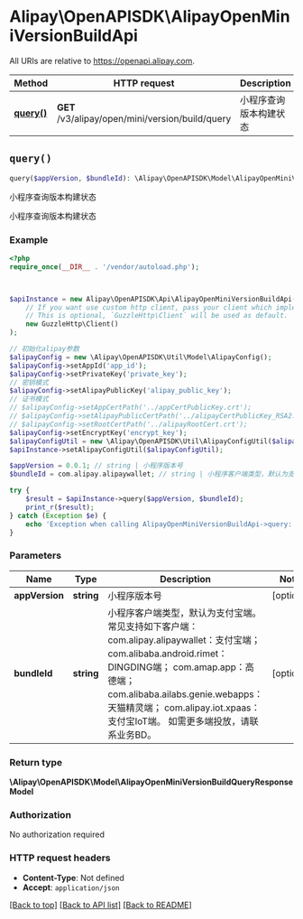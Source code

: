 # Alipay\OpenAPISDK\AlipayOpenMiniVersionBuildApi

All URIs are relative to https://openapi.alipay.com.

Method | HTTP request | Description
------------- | ------------- | -------------
[**query()**](AlipayOpenMiniVersionBuildApi.md#query) | **GET** /v3/alipay/open/mini/version/build/query | 小程序查询版本构建状态


## `query()`

```php
query($appVersion, $bundleId): \Alipay\OpenAPISDK\Model\AlipayOpenMiniVersionBuildQueryResponseModel
```

小程序查询版本构建状态

小程序查询版本构建状态

### Example

```php
<?php
require_once(__DIR__ . '/vendor/autoload.php');



$apiInstance = new Alipay\OpenAPISDK\Api\AlipayOpenMiniVersionBuildApi(
    // If you want use custom http client, pass your client which implements `GuzzleHttp\ClientInterface`.
    // This is optional, `GuzzleHttp\Client` will be used as default.
    new GuzzleHttp\Client()
);

// 初始化alipay参数
$alipayConfig = new \Alipay\OpenAPISDK\Util\Model\AlipayConfig();
$alipayConfig->setAppId('app_id');
$alipayConfig->setPrivateKey('private_key');
// 密钥模式
$alipayConfig->setAlipayPublicKey('alipay_public_key');
// 证书模式
// $alipayConfig->setAppCertPath('../appCertPublicKey.crt');
// $alipayConfig->setAlipayPublicCertPath('../alipayCertPublicKey_RSA2.crt');
// $alipayConfig->setRootCertPath('../alipayRootCert.crt');
$alipayConfig->setEncryptKey('encrypt_key');
$alipayConfigUtil = new \Alipay\OpenAPISDK\Util\AlipayConfigUtil($alipayConfig);
$apiInstance->setAlipayConfigUtil($alipayConfigUtil);

$appVersion = 0.0.1; // string | 小程序版本号
$bundleId = com.alipay.alipaywallet; // string | 小程序客户端类型，默认为支付宝端。常见支持如下客户端： com.alipay.alipaywallet：支付宝端； com.alibaba.android.rimet：DINGDING端； com.amap.app：高德端； com.alibaba.ailabs.genie.webapps：天猫精灵端； com.alipay.iot.xpaas：支付宝IoT端。 如需更多端投放，请联系业务BD。

try {
    $result = $apiInstance->query($appVersion, $bundleId);
    print_r($result);
} catch (Exception $e) {
    echo 'Exception when calling AlipayOpenMiniVersionBuildApi->query: ', $e->getMessage(), PHP_EOL;
}
```

### Parameters

Name | Type | Description  | Notes
------------- | ------------- | ------------- | -------------
 **appVersion** | **string**| 小程序版本号 | [optional]
 **bundleId** | **string**| 小程序客户端类型，默认为支付宝端。常见支持如下客户端： com.alipay.alipaywallet：支付宝端； com.alibaba.android.rimet：DINGDING端； com.amap.app：高德端； com.alibaba.ailabs.genie.webapps：天猫精灵端； com.alipay.iot.xpaas：支付宝IoT端。 如需更多端投放，请联系业务BD。 | [optional]

### Return type

**\Alipay\OpenAPISDK\Model\AlipayOpenMiniVersionBuildQueryResponseModel**

### Authorization

No authorization required

### HTTP request headers

- **Content-Type**: Not defined
- **Accept**: `application/json`

[[Back to top]](#) [[Back to API list]](../../README.md#api-endpoints)
[[Back to README]](../../README.md)
